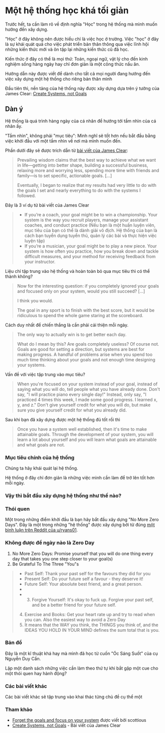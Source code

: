 # Một hệ thống học khá tối giản

Trước hết, ta cần làm rõ về định nghĩa "Học" trong hệ thống mà mình muốn hướng đến xây dựng.

"Học" ở đây không nên được hiểu chỉ là việc học ở trường. Việc "học" ở đây là sự khái quát quá cho việc phát triển bản thân thông qua việc lĩnh hội những kiến thức mới và ôn tập lại những kiến thức cũ đã học. 

Kiến thức ở đây có thể là mọi thứ: Toán, ngoại ngữ, vật lý cho đến kinh nghiệm sống hàng ngày hay chỉ đơn giản là một công thức nấu ăn.

Hướng dẫn này được viết để dành cho tất cả mọi người đang hướng đến việc xây dựng một hệ thống cho riêng bản thân mình

Đầu tiên thì, nền tảng của hệ thống này được xây dựng dựa trên ý tưởng của James Clear: [Create Systems, not Goals](https://jamesclear.com/goals-systems)

## Dàn ý

Hệ thống là quá trình hàng ngày của cá nhân để hướng tới tầm nhìn của cá nhân ấy. 

"Tầm nhìn", không phải "mục tiêu": Mình nghĩ sẽ tốt hơn nếu bắt đầu bằng việc khởi đầu với một tầm nhìn về nơi mà mình muốn đến.

Phần dưới đây sẽ được trích dẫn từ [bài viết của James Clear](https://jamesclear.com/goals-systems):

> Prevailing wisdom claims that the best way to achieve what we want in life—getting into better shape, building a successful business, relaxing more and worrying less, spending more time with friends and family—is to set specific, actionable goals. [...]
> 
> Eventually, I began to realize that my results had very little to do with the goals I set and nearly everything to do with the systems I followed.


Đây là 3 ví dụ từ bài viết của James Clear

> - If you’re a coach, your goal might be to win a championship. Your system is the way you recruit players, manage your assistant coaches, and conduct practice (Nếu bạn là một huấn luyện viên, mục tiêu của bạn có thể là dành giải vô địch. Hệ thống của bạn là cách bạn tuyển dụng tuyển thủ, quản lý các bài  và thực hiện việc luyện tập)
> - If you’re a musician, your goal might be to play a new piece. Your system is how often you practice, how you break down and tackle difficult measures, and your method for receiving feedback from your instructor.

Liệu chỉ tập trung vào hệ thống và hoàn toàn bỏ qua mục tiêu thì có thể thành không?

> Now for the interesting question: if you completely ignored your goals and focused only on your system, would you still succeed? [...]
> 
> I think you would.
> 
> The goal in any sport is to finish with the best score, but it would be ridiculous to spend the whole game staring at the scoreboard.

Cách duy nhất để chiến thắng là cần phải cải thiện mỗi ngày.

> The only way to actually win is to get better each day.
> 
> What do I mean by this? Are goals completely useless? Of course not. Goals are good for setting a direction, but systems are best for making progress. 
> A handful of problems arise when you spend too much time thinking about your goals and not enough time designing your systems.

Vấn đề với việc tập trung vào mục tiêu?

> When you're focused on your system instead of your goal, instead of saying what you will do, tell people what you have already done. Don't say, "I will practice piano every single day!" Instead, only say, "I practiced 4 times this week, I made some good progress. I learned x, y, and z." Don't give yourself credit for what you will do, but make sure you give yourself credit for what you already did.

Sau khi bạn đã xây dựng được một hệ thống đủ tốt rồi thì

> Once you have a system well established, then it's time to make attainable goals. Through the development of your system, you will learn a lot about yourself and you will learn what goals are attainable and what goals are not.

### Mục tiêu chính của hệ thống
Chúng ta hãy khái quát lại hệ thống. 

Hệ thống ở đây chỉ đơn giản là những việc mình cần làm để trở lên tốt hơn mỗi ngày.



### Vậy thì bắt đầu xây dựng hệ thống như thế nào?

### Thói quen

Một trong những điểm khởi đầu là bạn hãy bắt đầu xây dựng "No More Zero Days". Đây là một trong những "hệ thống" được xây dựng bởi từ đúng [một bình luận trên Reddit của u/ryans01](https://old.reddit.com/r/getdisciplined/comments/1q96b5/deleted_by_user/cdah4af/). 

### Không được để ngày nào là Zero Day
1. No More Zero Days: Promise yourself that you will do one thing every day that takes you one step closer to your goal(s)
2. Be Grateful To The Three "You"s
> 
>- Past Self: Thank your past self for the favours they did for you
>- Present Self: Do your future self a favour - they deserve it!
>- Future Self: Your absolute best friend, and a great person.
>- 
>- 3. Forgive Yourself: It's okay to fuck up. Forgive your past self, and be a better friend for your future self.
> 4. Exercise and Books: Get your heart rate up and try to read when you can. Also the easiest way to avoid a Zero Day
> 5. It means that the WAY you think, the THINGS you think of, and the IDEAS YOU HOLD IN YOUR MIND defines the sum total that is you.

### Bản đồ

Đây là một kĩ thuật khá hay mà mình đã học từ cuốn "Óc Sáng Suốt" của cụ Nguyễn Duy Cần.

Lập một danh sách những việc cần làm theo thứ tự khi bắt gặp một cue cho một thói quen hay hành động?


### Các bài viết khác
Các bài viết khác sẽ tập trung vào khai thác từng chủ đề cụ thể một


### Tham khảo

<!-- Để nguồn cho các tài nguyên tham khảo ở mục này. Hãy dịch toàn bộ các phần ở trên về Tiếng Việt để đảm bảo nó dễ đọc nhất có thể. -->

- [Forget the goals and focus on your system](https://old.reddit.com/r/getdisciplined/comments/1vmguo/forget_the_goals_and_focus_on_your_system/) được viết bởi scottious
- [Create Systems, not Goals](https://jamesclear.com/goals-systems) - Bài viết của James Clear